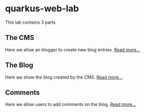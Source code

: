 # quarkus-web-lab

This lab contains 3 parts

## The CMS

Here we allow an blogger to create new blog entries. [Read more...](./cms/README.md)

## The Blog

Here we show the blog created by the CMS. [Read more...](./website/README.md)

## Comments

Here we allow users to add comments on the blog. [Read more...](./comments/README.md)
